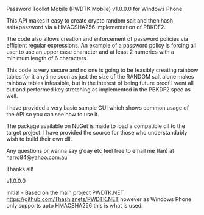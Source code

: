 Password Toolkit Mobile (PWDTK Mobile) v1.0.0.0 for Windows Phone

This API makes it easy to create crypto random salt and then hash salt+password via a HMACSHA256 implementation of PBKDF2.

The code also allows creation and enforcement of password policies via efficient regular expressions. An example of a password policy is forcing all user to use an upper case character and at least 2 numerics with a minimum length of 6 characters.

This code is very secure and no one is going to be feasibly creating rainbow tables for it anytime soon as just the size of the RANDOM salt alone makes rainbow tables infeasible, but in the interest of being future proof I went all out and performed key stretching as implemented in the PBKDF2 spec as well.

I have provided a very basic sample GUI which shows common usage of the API so you can see how to use it.

The package available on NuGet is made to load a compatible dll to the target project. I have provided the source for those who understandably wish to build their own dll.


Any questions or wanna say g'day etc feel free to email me (Ian) at harro84@yahoo.com.au

Thanks all!

v1.0.0.0

Initial - Based on the main project PWDTK.NET https://github.com/Thashiznets/PWDTK.NET however as Windows Phone only supports upto HMACSHA256 this is what is used.
